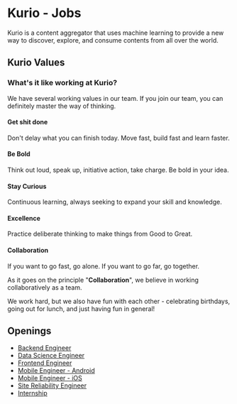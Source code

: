 # Kurio - Jobs

Kurio is a content aggregator that uses machine learning to provide a new way to discover, explore, and consume contents from all over the world.

## Kurio Values

### What's it like working at Kurio?

We have several working values in our team. If you join our team, you can definitely master the way of thinking. 

#### Get shit done

Don't delay what you can finish today. Move fast, build fast and learn faster.

#### Be Bold

Think out loud, speak up, initiative action, take charge. Be bold in your idea.

#### Stay Curious

Continuous learning, always seeking to expand your skill and knowledge.

#### Excellence

Practice deliberate thinking to make things from Good to Great.

#### Collaboration

If you want to go fast, go alone. If you want to go far, go together.

As it goes on the principle "**Collaboration**", we believe in working collaboratively as a team.

We work hard, but we also have fun with each other - celebrating birthdays, going out for lunch, and just having fun in general!

## Openings

- [Backend Engineer](/Backend%20Engineer.md)
- [Data Science Engineer](/Data%20Science%20Engineer.md)
- [Frontend Engineer](/Frontend%20Engineer.md)
- [Mobile Engineer - Android](/Mobile%20Engineer%20Android.md)
- [Mobile Engineer - iOS](/Mobile%20Engineer%20iOS.md)
- [Site Reliability Engineer](/Site%20Reliability%20Engineer.md)
- [Internship](internship/README.md)
